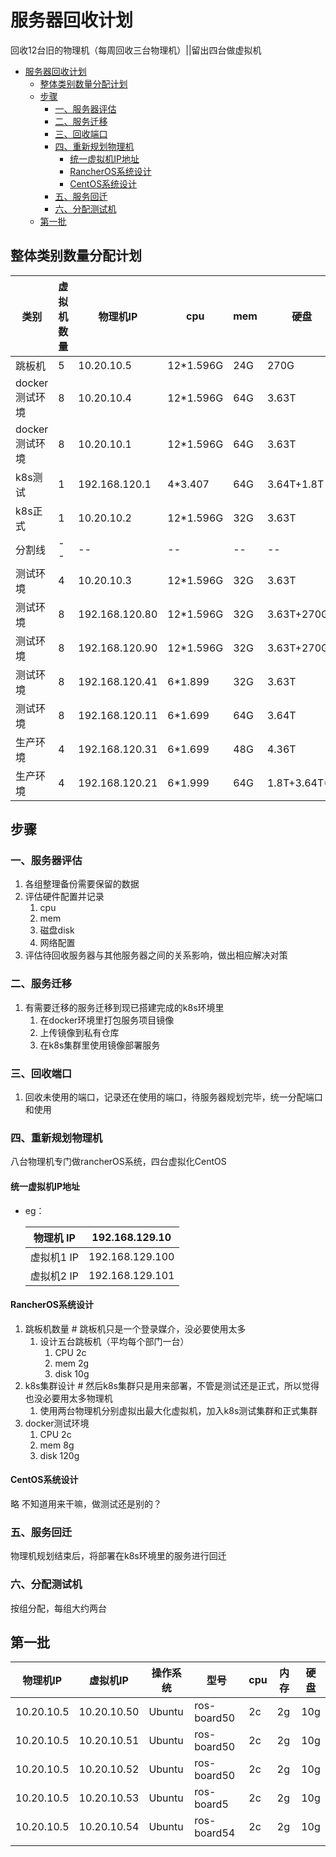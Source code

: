 
# 服务器回收计划

回收12台旧的物理机（每周回收三台物理机）||留出四台做虚拟机

- [服务器回收计划](#服务器回收计划)
  - [整体类别数量分配计划](#整体类别数量分配计划)
  - [步骤](#步骤)
    - [一、服务器评估](#一服务器评估)
    - [二、服务迁移](#二服务迁移)
    - [三、回收端口](#三回收端口)
    - [四、重新规划物理机](#四重新规划物理机)
      - [统一虚拟机IP地址](#统一虚拟机IP地址)
      - [RancherOS系统设计](#RancherOS系统设计)
      - [CentOS系统设计](#CentOS系统设计)
    - [五、服务回迁](#五服务回迁)
    - [六、分配测试机](#六分配测试机)
  - [第一批](#第一批)

## 整体类别数量分配计划

| 类别           | 虚拟机数量 | 物理机IP       | cpu       | mem | 硬盘         | 备注      |
| -------------- | ---------- | -------------- | --------- | --- | ------------ | --------- |
| 跳板机         | 5          | 10.20.10.5     | 12*1.596G | 24G | 270G         | RancherOS |
| docker测试环境 | 8          | 10.20.10.4     | 12*1.596G | 64G | 3.63T        | RancherOS |
| docker测试环境 | 8          | 10.20.10.1     | 12*1.596G | 64G | 3.63T        | RancherOS |
| k8s测试        | 1          | 192.168.120.1  | 4*3.407   | 64G | 3.64T+1.8T   | RancherOS |
| k8s正式        | 1          | 10.20.10.2     | 12*1.596G | 32G | 3.63T        | RancherOS |
| 分割线         | --         | --             | --        | --  | --           | --        |
| 测试环境       | 4          | 10.20.10.3     | 12*1.596G | 32G | 3.63T        | RancherOS |
| 测试环境       | 8          | 192.168.120.80 | 12*1.596G | 32G | 3.63T+270G   | RancherOS |
| 测试环境       | 8          | 192.168.120.90 | 12*1.596G | 32G | 3.63T+270G   | RancherOS |
| 测试环境       | 8          | 192.168.120.41 | 6*1.899   | 32G | 3.63T        | CentOS    |
| 测试环境       | 8          | 192.168.120.11 | 6*1.699   | 64G | 3.64T        | CentOS    |
| 生产环境       | 4          | 192.168.120.31 | 6*1.699   | 48G | 4.36T        | CentOS    |
| 生产环境       | 4          | 192.168.120.21 | 6*1.999   | 64G | 1.8T+3.64T*2 | CentOS    |

## 步骤

### 一、服务器评估

1. 各组整理备份需要保留的数据
2. 评估硬件配置并记录
    1. cpu
    2. mem
    3. 磁盘disk
    4. 网络配置
3. 评估待回收服务器与其他服务器之间的关系影响，做出相应解决对策

### 二、服务迁移

1. 有需要迁移的服务迁移到现已搭建完成的k8s环境里
   1. 在docker环境里打包服务项目镜像
   2. 上传镜像到私有仓库
   3. 在k8s集群里使用镜像部署服务

### 三、回收端口

1. 回收未使用的端口，记录还在使用的端口，待服务器规划完毕，统一分配端口和使用

### 四、重新规划物理机

八台物理机专门做rancherOS系统，四台虚拟化CentOS

#### 统一虚拟机IP地址

- eg：

    | 物理机 IP  | 192.168.129.10  |
    | ---------- | --------------- |
    | 虚拟机1 IP | 192.168.129.100 |
    | 虚拟机2 IP | 192.168.129.101 |

#### RancherOS系统设计

1. 跳板机数量  # 跳板机只是一个登录媒介，没必要使用太多
   1. 设计五台跳板机（平均每个部门一台）
      1. CPU 2c
      2. mem 2g
      3. disk 10g
2. k8s集群设计  # 然后k8s集群只是用来部署，不管是测试还是正式，所以觉得也没必要用太多物理机
   1. 使用两台物理机分别虚拟出最大化虚拟机，加入k8s测试集群和正式集群
3. docker测试环境  
   1. CPU 2c
   2. mem 8g
   3. disk 120g

#### CentOS系统设计

略
不知道用来干嘛，做测试还是别的？

### 五、服务回迁

物理机规划结束后，将部署在k8s环境里的服务进行回迁

### 六、分配测试机

按组分配，每组大约两台

## 第一批

| 物理机IP   | 虚拟机IP    | 操作系统 | 型号        | cpu | 内存 | 硬盘 |
| ---------- | ----------- | -------- | ----------- | --- | ---- | ---- |
| 10.20.10.5 | 10.20.10.50 | Ubuntu   | ros-board50 | 2c  | 2g   | 10g  |
| 10.20.10.5 | 10.20.10.51 | Ubuntu   | ros-board50 | 2c  | 2g   | 10g  |
| 10.20.10.5 | 10.20.10.52 | Ubuntu   | ros-board50 | 2c  | 2g   | 10g  |
| 10.20.10.5 | 10.20.10.53 | Ubuntu   | ros-board5  | 2c  | 2g   | 10g  |
| 10.20.10.5 | 10.20.10.54 | Ubuntu   | ros-board54 | 2c  | 2g   | 10g  |
|            |             |          |             |     |      |      |
